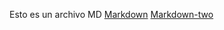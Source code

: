 Esto es un archivo MD
[Markdown](https://es.wikipedia.org/wiki/Markdown)
[Markdown-two](https://es.wikipedia.org/wiki/Markdown) 

